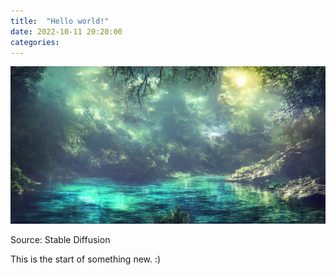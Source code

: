 ```yaml
---
title:  "Hello world!"
date: 2022-10-11 20:20:00
categories: 
---
```

<div class="post-image">
  <a href="/assets/images/2022-10-13.png" target="_blank">
    <img src="/assets/images/2022-10-13.png"/>
  </a>
  <p>Source: Stable Diffusion</p>
</div>

This is the start of something new. :)
<!--more-->
